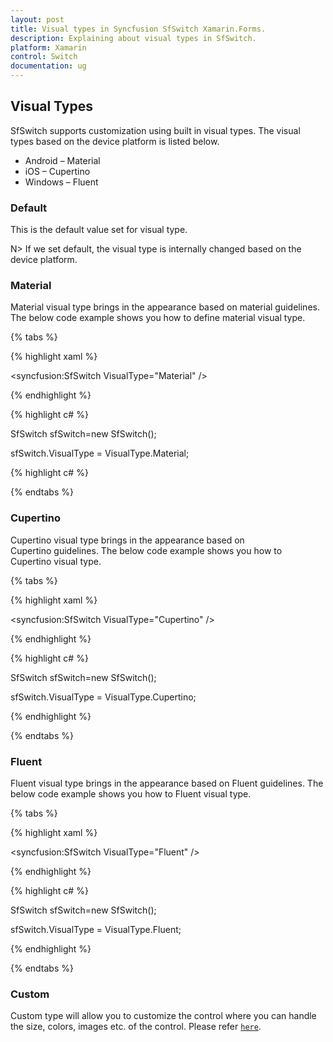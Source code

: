 ```yaml
---
layout: post
title: Visual types in Syncfusion SfSwitch Xamarin.Forms.
description: Explaining about visual types in SfSwitch.
platform: Xamarin
control: Switch
documentation: ug
---
```


## Visual Types

SfSwitch supports customization using built in visual types. The visual types based on the device platform is listed below.

* Android – Material 
* iOS – Cupertino
* Windows – Fluent

### Default

This is the default value set for visual type. 

N> If we set default, the visual type is internally changed based on the device platform.

### Material

Material visual type brings in the appearance based on material guidelines. The below code example shows you how to define material visual type.

{% tabs %}

{% highlight xaml %}

<syncfusion:SfSwitch VisualType="Material" />

{% endhighlight %}

{% highlight c# %}

SfSwitch sfSwitch=new SfSwitch();

sfSwitch.VisualType = VisualType.Material;

{% highlight c# %}

{% endtabs %}

### Cupertino

Cupertino visual type brings in the appearance based on Cupertino guidelines. The below code example shows you how to Cupertino visual type. 

{% tabs %}

{% highlight xaml %}

<syncfusion:SfSwitch VisualType="Cupertino" />

{% endhighlight %}

{% highlight c# %}

SfSwitch sfSwitch=new SfSwitch();

sfSwitch.VisualType = VisualType.Cupertino;

{% endhighlight %}

{% endtabs %}

### Fluent

Fluent visual type brings in the appearance based on Fluent guidelines. The below code example shows you how to Fluent visual type.

{% tabs %}

{% highlight xaml %}

<syncfusion:SfSwitch VisualType="Fluent" />

{% endhighlight %}

{% highlight c# %}

SfSwitch sfSwitch=new SfSwitch();

sfSwitch.VisualType = VisualType.Fluent;

{% endhighlight %}

{% endtabs %}

### Custom

Custom type will allow you to customize the control where you can handle the size, colors, images etc. of the control. Please refer [`here`]().


